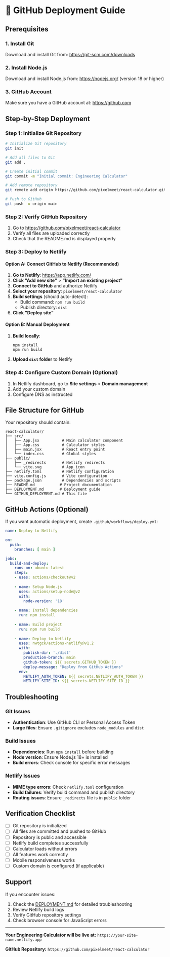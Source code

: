 # 🚀 GitHub Deployment Guide

## Prerequisites

### 1. Install Git
Download and install Git from: https://git-scm.com/downloads

### 2. Install Node.js
Download and install Node.js from: https://nodejs.org/ (version 18 or higher)

### 3. GitHub Account
Make sure you have a GitHub account at: https://github.com

## Step-by-Step Deployment

### Step 1: Initialize Git Repository

```bash
# Initialize Git repository
git init

# Add all files to Git
git add .

# Create initial commit
git commit -m "Initial commit: Engineering Calculator"

# Add remote repository
git remote add origin https://github.com/pixelmeet/react-calculator.git

# Push to GitHub
git push -u origin main
```

### Step 2: Verify GitHub Repository

1. Go to https://github.com/pixelmeet/react-calculator
2. Verify all files are uploaded correctly
3. Check that the README.md is displayed properly

### Step 3: Deploy to Netlify

#### Option A: Connect GitHub to Netlify (Recommended)

1. **Go to Netlify**: https://app.netlify.com/
2. **Click "Add new site"** > **"Import an existing project"**
3. **Connect to GitHub** and authorize Netlify
4. **Select your repository**: `pixelmeet/react-calculator`
5. **Build settings** (should auto-detect):
   - Build command: `npm run build`
   - Publish directory: `dist`
6. **Click "Deploy site"**

#### Option B: Manual Deployment

1. **Build locally**:
   ```bash
   npm install
   npm run build
   ```
2. **Upload `dist` folder** to Netlify

### Step 4: Configure Custom Domain (Optional)

1. In Netlify dashboard, go to **Site settings** > **Domain management**
2. Add your custom domain
3. Configure DNS as instructed

## File Structure for GitHub

Your repository should contain:

```
react-calculator/
├── src/
│   ├── App.jsx          # Main calculator component
│   ├── App.css          # Calculator styles
│   ├── main.jsx         # React entry point
│   └── index.css        # Global styles
├── public/
│   ├── _redirects       # Netlify redirects
│   └── vite.svg         # App icon
├── netlify.toml         # Netlify configuration
├── vite.config.js       # Vite configuration
├── package.json         # Dependencies and scripts
├── README.md           # Project documentation
├── DEPLOYMENT.md       # Deployment guide
└── GITHUB_DEPLOYMENT.md # This file
```

## GitHub Actions (Optional)

If you want automatic deployment, create `.github/workflows/deploy.yml`:

```yaml
name: Deploy to Netlify

on:
  push:
    branches: [ main ]

jobs:
  build-and-deploy:
    runs-on: ubuntu-latest
    steps:
    - uses: actions/checkout@v2
    
    - name: Setup Node.js
      uses: actions/setup-node@v2
      with:
        node-version: '18'
        
    - name: Install dependencies
      run: npm install
      
    - name: Build project
      run: npm run build
      
    - name: Deploy to Netlify
      uses: nwtgck/actions-netlify@v1.2
      with:
        publish-dir: './dist'
        production-branch: main
        github-token: ${{ secrets.GITHUB_TOKEN }}
        deploy-message: "Deploy from GitHub Actions"
      env:
        NETLIFY_AUTH_TOKEN: ${{ secrets.NETLIFY_AUTH_TOKEN }}
        NETLIFY_SITE_ID: ${{ secrets.NETLIFY_SITE_ID }}
```

## Troubleshooting

### Git Issues
- **Authentication**: Use GitHub CLI or Personal Access Token
- **Large files**: Ensure `.gitignore` excludes `node_modules` and `dist`

### Build Issues
- **Dependencies**: Run `npm install` before building
- **Node version**: Ensure Node.js 18+ is installed
- **Build errors**: Check console for specific error messages

### Netlify Issues
- **MIME type errors**: Check `netlify.toml` configuration
- **Build failures**: Verify build command and publish directory
- **Routing issues**: Ensure `_redirects` file is in `public` folder

## Verification Checklist

- [ ] Git repository is initialized
- [ ] All files are committed and pushed to GitHub
- [ ] Repository is public and accessible
- [ ] Netlify build completes successfully
- [ ] Calculator loads without errors
- [ ] All features work correctly
- [ ] Mobile responsiveness works
- [ ] Custom domain is configured (if applicable)

## Support

If you encounter issues:
1. Check the [DEPLOYMENT.md](DEPLOYMENT.md) for detailed troubleshooting
2. Review Netlify build logs
3. Verify GitHub repository settings
4. Check browser console for JavaScript errors

---

**Your Engineering Calculator will be live at:**
`https://your-site-name.netlify.app`

**GitHub Repository:**
`https://github.com/pixelmeet/react-calculator` 